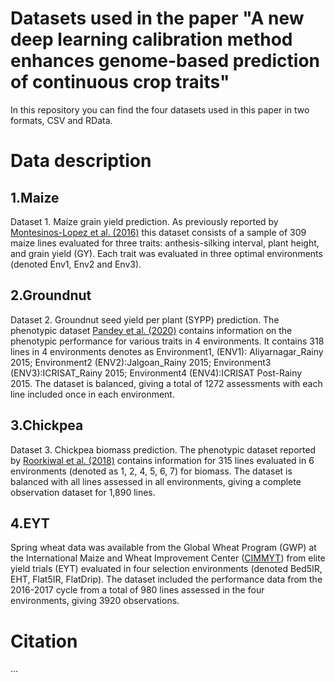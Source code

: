 # Datasets used in the paper "A new deep learning calibration method enhances genome-based prediction of continuous crop traits"

In this repository you can find the four datasets used in this paper in two formats, CSV and RData.

# Data description

## 1.Maize

Dataset 1. Maize grain yield prediction. As previously reported by [Montesinos-Lopez et al. (2016)](https://doi.org/10.1534/g3.116.032359) this dataset consists of a sample of 309 maize lines evaluated for three traits: anthesis-silking interval, plant height, and grain yield (GY). Each trait was evaluated in three optimal environments (denoted Env1, Env2 and Env3).

## 2.Groundnut

Dataset 2. Groundnut seed yield per plant (SYPP) prediction. The phenotypic dataset [Pandey et al. (2020)](https://doi.org/10.1007/s00122-020-03658-1) contains information on the phenotypic performance for various traits in 4 environments. It contains 318 lines in 4 environments denotes as Environment1, (ENV1): Aliyarnagar_Rainy 2015; Environment2 (ENV2):Jalgoan_Rainy 2015; Environment3 (ENV3):ICRISAT_Rainy 2015; Environment4 (ENV4):ICRISAT Post-Rainy 2015. The dataset is balanced, giving a total of 1272 assessments with each line included once in each environment.

## 3.Chickpea

Dataset 3. Chickpea biomass prediction. The phenotypic dataset reported by [Roorkiwal et al. (2018)](https://doi.org/10.1038/s41598-018-30027-2) contains information for 315 lines evaluated in 6 environments (denoted as 1, 2, 4, 5, 6, 7) for biomass. The dataset is balanced with all lines assessed in all environments, giving a complete observation dataset for 1,890 lines.

## 4.EYT

Spring wheat data was available from the Global Wheat Program (GWP) at the International Maize and Wheat Improvement Center ([CIMMYT](https://data.cimmyt.org/dataverse/cimmytdatadvn)) from elite yield trials (EYT) evaluated in four selection environments (denoted Bed5IR, EHT, Flat5IR, FlatDrip). The dataset included the performance data from the 2016-2017 cycle from a total of 980 lines assessed in the four environments, giving 3920 observations.

# Citation

...
